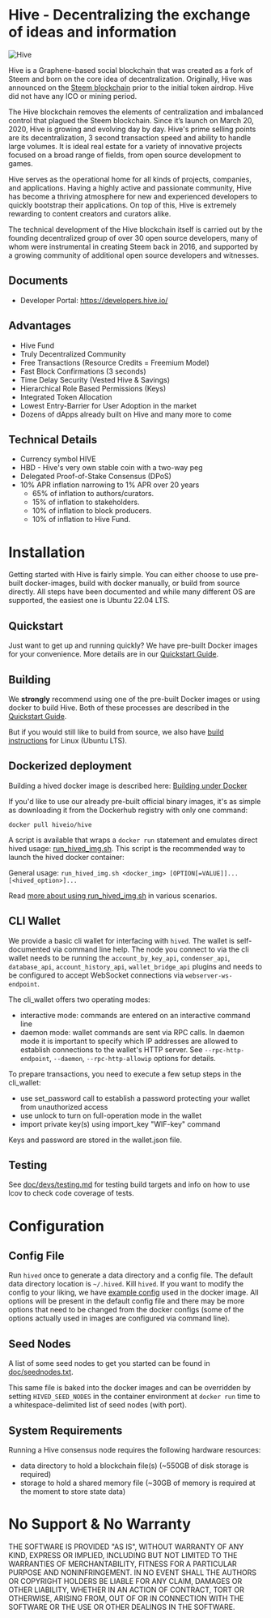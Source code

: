 # Hive - Decentralizing the exchange of ideas and information

![Hive](https://files.peakd.com/file/peakd-hive/netuoso/jMHldwMV-horizontal.png)

Hive is a Graphene-based social blockchain that was created as a fork of Steem and born on the core idea of decentralization. Originally, Hive was announced on the [Steem blockchain](https://peakd.com/communityfork/@hiveio/announcing-the-launch-of-hive-blockchain) prior to the initial token airdrop. Hive did not have any ICO or mining period.

The Hive blockchain removes the elements of centralization and imbalanced control that plagued the Steem blockchain. Since it’s launch on March 20, 2020, Hive is growing and evolving day by day. Hive's prime selling points are its decentralization, 3 second transaction speed and ability to handle large volumes. It is ideal real estate for a variety of innovative projects focused on a broad range of fields, from open source development to games.

Hive serves as the operational home for all kinds of projects, companies, and applications. Having a highly active and passionate community, Hive has become a thriving atmosphere for new and experienced developers to quickly bootstrap their applications. On top of this, Hive is extremely rewarding to content creators and curators alike.

The technical development of the Hive blockchain itself is carried out by the founding decentralized group of over 30 open source developers, many of whom were instrumental in creating Steem back in 2016, and supported by a growing community of additional open source developers and witnesses.

## Documents

* Developer Portal: https://developers.hive.io/

## Advantages

* Hive Fund
* Truly Decentralized Community
* Free Transactions (Resource Credits = Freemium Model)
* Fast Block Confirmations (3 seconds)
* Time Delay Security (Vested Hive & Savings)
* Hierarchical Role Based Permissions (Keys)
* Integrated Token Allocation
* Lowest Entry-Barrier for User Adoption in the market
* Dozens of dApps already built on Hive and many more to come

## Technical Details

* Currency symbol HIVE
* HBD - Hive's very own stable coin with a two-way peg
* Delegated Proof-of-Stake Consensus (DPoS)
* 10% APR inflation narrowing to 1% APR over 20 years
    * 65% of inflation to authors/curators.
    * 15% of inflation to stakeholders.
    * 10% of inflation to block producers.
    * 10% of inflation to Hive Fund.

# Installation

Getting started with Hive is fairly simple. You can either choose to use pre-built docker-images, build with docker manually, or build from source directly. All steps have been documented and while many different OS are supported, the easiest one is Ubuntu 22.04 LTS.

## Quickstart

Just want to get up and running quickly? We have pre-built Docker images for your convenience. More details are in our [Quickstart Guide](doc/exchangequickstart.md).

## Building

We **strongly** recommend using one of the pre-built Docker images or using docker to build Hive. Both of these processes are described in the [Quickstart Guide](doc/exchangequickstart.md).

But if you would still like to build from source, we also have [build instructions](doc/building.md) for Linux (Ubuntu LTS).

## Dockerized deployment

Building a hived docker image is described here: [Building under Docker](doc/building.md#building-under-docker)

If you'd like to use our already pre-built official binary images, it's as simple as downloading it from the Dockerhub registry with only one command:

```
docker pull hiveio/hive
```


A script is available that wraps a `docker run` statement and emulates direct hived usage: [run_hived_img.sh](scripts/run_hived_img.sh). This script is the recommended way to launch the hived docker container:

General usage: `run_hived_img.sh <docker_img> [OPTION[=VALUE]]... [<hived_option>]...`

Read [more about using run_hived_img.sh](doc/run_hived_img.md) in various scenarios.

## CLI Wallet

We provide a basic cli wallet for interfacing with `hived`. The wallet is self-documented via command line help. The node you connect to via the cli wallet needs to be running the `account_by_key_api`, `condenser_api`, `database_api`, `account_history_api`, `wallet_bridge_api` plugins and needs to be configured to accept WebSocket connections via `webserver-ws-endpoint`.

The cli_wallet offers two operating modes:
- interactive mode: commands are entered on an interactive command line
- daemon mode: wallet commands are sent via RPC calls. In daemon mode it is important to specify which IP addresses are allowed to establish connections to the wallet's HTTP server. See `--rpc-http-endpoint`, `--daemon`, `--rpc-http-allowip` options for details.

To prepare transactions, you need to execute a few setup steps in the cli_wallet:
- use set_password <password> call to establish a password protecting your wallet from unauthorized access
- use unlock <password> to turn on full-operation mode in the wallet
- import private key(s) using import_key "WIF-key" command

Keys and password are stored in the wallet.json file.

## Testing

See [doc/devs/testing.md](doc/devs/testing.md) for testing build targets and info
on how to use lcov to check code coverage of tests.

# Configuration

## Config File

Run `hived` once to generate a data directory and a config file. The default data directory location is `~/.hived`. Kill `hived`. If you want to modify the config to your liking, we have [example config](contrib/config-for-docker.ini) used in the docker image. All options will be present in the default config file and there may be more options that need to be changed from the docker configs (some of the options actually used in images are configured via command line).

## Seed Nodes

A list of some seed nodes to get you started can be found in
[doc/seednodes.txt](doc/seednodes.txt).

This same file is baked into the docker images and can be overridden by
setting `HIVED_SEED_NODES` in the container environment at `docker run`
time to a whitespace-delimited list of seed nodes (with port).

## System Requirements

Running a Hive consensus node requires the following hardware resources:
- data directory to hold a blockchain file(s) (~550GB of disk storage is required)
- storage to hold a shared memory file (~30GB of memory is required at the moment to store state data)

# No Support & No Warranty

THE SOFTWARE IS PROVIDED "AS IS", WITHOUT WARRANTY OF ANY KIND, EXPRESS OR
IMPLIED, INCLUDING BUT NOT LIMITED TO THE WARRANTIES OF MERCHANTABILITY,
FITNESS FOR A PARTICULAR PURPOSE AND NONINFRINGEMENT. IN NO EVENT SHALL THE
AUTHORS OR COPYRIGHT HOLDERS BE LIABLE FOR ANY CLAIM, DAMAGES OR OTHER
LIABILITY, WHETHER IN AN ACTION OF CONTRACT, TORT OR OTHERWISE, ARISING
FROM, OUT OF OR IN CONNECTION WITH THE SOFTWARE OR THE USE OR OTHER DEALINGS
IN THE SOFTWARE.
